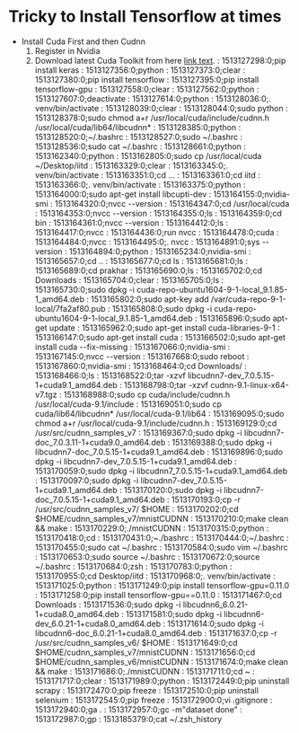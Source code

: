 # Tricky to Install Tensorflow at times
* Install Cuda First and then Cudnn
  1. Register in Nvidia
  2. Download latest Cuda Toolkit from here [link text](link).
  : 1513127298:0;pip install keras
: 1513127356:0;python
: 1513127373:0;clear
: 1513127380:0;pip install tensorflow
: 1513127395:0;pip install tensorflow-gpu
: 1513127558:0;clear
: 1513127562:0;python
: 1513127607:0;deactivate
: 1513127614:0;python
: 1513128036:0;. venv/bin/activate
: 1513128039:0;clear
: 1513128044:0;sudo python
: 1513128378:0;sudo chmod a+r /usr/local/cuda/include/cudnn.h /usr/local/cuda/lib64/libcudnn*
: 1513128385:0;python
: 1513128520:0;~/.bashrc
: 1513128527:0;sudo ~/.bashrc
: 1513128536:0;sudo cat ~/.bashrc
: 1513128661:0;python
: 1513162340:0;python
: 1513162805:0;sudo cp /usr/local/cuda ~/Desktop/iitd
: 1513163329:0;clear
: 1513163345:0;. venv/bin/activate
: 1513163351:0;cd ...
: 1513163361:0;cd iitd
: 1513163366:0;. venv/bin/activate
: 1513163375:0;python
: 1513164000:0;sudo apt-get install libcupti-dev
: 1513164155:0;nvidia-smi
: 1513164320:0;nvcc --version
: 1513164347:0;cd /usr/local/cuda
: 1513164353:0;nvcc --version
: 1513164355:0;ls
: 1513164359:0;cd bin
: 1513164361:0;nvcc --version
: 1513164412:0;ls
: 1513164417:0;nvcc
: 1513164436:0;run nvcc
: 1513164478:0;cuda
: 1513164484:0;nvcc
: 1513164495:0;. nvcc
: 1513164891:0;sys --version
: 1513164894:0;python
: 1513165234:0;nvidia-smi
: 1513165657:0;cd ..
: 1513165677:0;cd ls
: 1513165681:0;ls
: 1513165689:0;cd prakhar
: 1513165690:0;ls
: 1513165702:0;cd Downloads
: 1513165704:0;clear
: 1513165705:0;ls
: 1513165730:0;sudo dpkg -i cuda-repo-ubuntu1604-9-1-local_9.1.85-1_amd64.deb
: 1513165802:0;sudo apt-key add /var/cuda-repo-9-1-local/7fa2af80.pub
: 1513165808:0;sudo dpkg -i cuda-repo-ubuntu1604-9-1-local_9.1.85-1_amd64.deb
: 1513165896:0;sudo apt-get update
: 1513165962:0;sudo apt-get install cuda-libraries-9-1
: 1513166147:0;sudo apt-get install cuda
: 1513166502:0;sudo apt-get install cuda --fix-missing
: 1513167066:0;nvidia-smi
: 1513167145:0;nvcc --version
: 1513167668:0;sudo reboot
: 1513167860:0;nvidia-smi
: 1513168464:0;cd Downloads/
: 1513168466:0;ls
: 1513168522:0;tar -xzvf libcudnn7-dev_7.0.5.15-1+cuda9.1_amd64.deb
: 1513168798:0;tar -xzvf cudnn-9.1-linux-x64-v7.tgz
: 1513168988:0;sudo cp cuda/include/cudnn.h /usr/local/cuda-9.1/include
: 1513169051:0;sudo cp cuda/lib64/libcudnn* /usr/local/cuda-9.1/lib64
: 1513169095:0;sudo chmod a+r /usr/local/cuda-9.1/include/cudnn.h
: 1513169129:0;cd /usr/src/cudnn_samples_v7
: 1513169367:0;sudo dpkg -i libcudnn7-doc_7.0.3.11-1+cuda9.0_amd64.deb
: 1513169388:0;sudo dpkg -i libcudnn7-doc_7.0.5.15-1+cuda9.1_amd64.deb
: 1513169896:0;sudo dpkg -i libcudnn7-dev_7.0.5.15-1+cuda9.1_amd64.deb
: 1513170059:0;sudo dpkg -i libcudnn7_7.0.5.15-1+cuda9.1_amd64.deb
: 1513170097:0;sudo dpkg -i libcudnn7-dev_7.0.5.15-1+cuda9.1_amd64.deb
: 1513170120:0;sudo dpkg -i libcudnn7-doc_7.0.5.15-1+cuda9.1_amd64.deb
: 1513170193:0;cp -r /usr/src/cudnn_samples_v7/ $HOME
: 1513170202:0;cd  $HOME/cudnn_samples_v7/mnistCUDNN
: 1513170210:0;make clean && make
: 1513170229:0;./mnistCUDNN
: 1513170315:0;python
: 1513170418:0;cd
: 1513170431:0;~./bashrc
: 1513170444:0;~/.bashrc
: 1513170455:0;sudo cat ~/.bashrc
: 1513170584:0;sudo vim ~/.bashrc
: 1513170653:0;sudo source ~/.bashrc
: 1513170672:0;source ~/.bashrc
: 1513170684:0;zsh
: 1513170783:0;python
: 1513170955:0;cd Desktop/iitd
: 1513170968:0;. venv/bin/activate
: 1513171025:0;python
: 1513171249:0;pip install tensorflow-gpu=0.11.0
: 1513171258:0;pip install tensorflow-gpu==0.11.0
: 1513171467:0;cd Downloads
: 1513171536:0;sudo dpkg -i libcudnn6_6.0.21-1+cuda8.0_amd64.deb
: 1513171581:0;sudo dpkg -i libcudnn6-dev_6.0.21-1+cuda8.0_amd64.deb
: 1513171614:0;sudo dpkg -i libcudnn6-doc_6.0.21-1+cuda8.0_amd64.deb
: 1513171637:0;cp -r /usr/src/cudnn_samples_v6/ $HOME
: 1513171649:0;cd  $HOME/cudnn_samples_v7/mnistCUDNN
: 1513171656:0;cd  $HOME/cudnn_samples_v6/mnistCUDNN
: 1513171674:0;make clean && make
: 1513171686:0;./mnistCUDNN
: 1513171711:0;cd ~
: 1513171717:0;clear
: 1513171989:0;python
: 1513172449:0;pip uninstall scrapy
: 1513172470:0;pip freeze
: 1513172510:0;pip uninstall selenium
: 1513172545:0;pip freeze
: 1513172900:0;vi .gitignore
: 1513172940:0;ga .
: 1513172957:0;gc -m"dataset done"
: 1513172987:0;gp
: 1513185379:0;cat ~/.zsh_history
